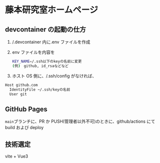 # 藤本研究室ホームページ

## devcontainer の起動の仕方

1. /.devcontainer 内に.env ファイルを作成
2. env ファイルを内容を

   ```bash
   KEY_NAME=/.ssh以下のkeyの名前に変更
   (例)　github, id_rsaなどなど
   ```

3. ホスト OS 側に、/.ssh/config がなければ、

```bash
Host github.com
  IdentityFile ~/.ssh/keyの名前
  User git
```

## GitHub Pages

`main`ブランチに、PR か PUSH(管理者以外不可)のときに、github/actions にて build および deploy

## 技術選定

vite + Vue3
